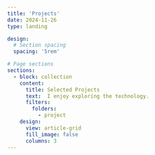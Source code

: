 ```yaml
---
title: 'Projects'
date: 2024-11-26
type: landing

design:
  # Section spacing
  spacing: '5rem'

# Page sections
sections:
  - block: collection
    content:
      title: Selected Projects
      text:  I enjoy exploring the technology.
      filters:
        folders:
          - project
    design:
      view: article-grid
      fill_image: false
      columns: 3
---
```

